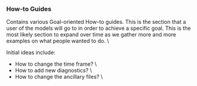 ### How-to Guides
Contains various Goal-oriented How-to guides. This is the section that a user of the models will go to in order to achieve a specific goal. This is the most likely section to expand over time as we gather more and more examples on what people wanted to do. \

Initial ideas include: 

* How to change the time frame? \
* How to add new diagnostics? \
* How to change the ancillary files? \